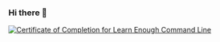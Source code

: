 ### Hi there 👋

<!--
**AnggaNarotama/angganarotama** is a ✨ _special_ ✨ repository because its `README.md` (this file) appears on your GitHub profile.

Here are some ideas to get you started:

- 🔭 I’m currently working on ...
- 🌱 I’m currently learning ...
- 👯 I’m looking to collaborate on ...
- 🤔 I’m looking for help with ...
- 💬 Ask me about ...
- 📫 How to reach me: ...
- 😄 Pronouns: ...
- ⚡ Fun fact: ...
-->

<a href="https://www.learnenough.com/certificates/angganarotama"><img src="https://www.learnenough.com/certificates/angganarotama/command-line-tutorial.svg" alt="Certificate of Completion for Learn Enough Command Line"></a>
